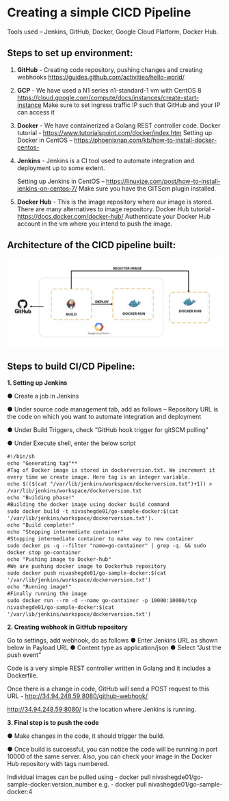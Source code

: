 # Creating a simple CICD Pipeline

Tools used – Jenkins, GitHub, Docker, Google Cloud Platform, Docker Hub.

## Steps to set up environment:

1. **GitHub**  - Creating code repository, pushing changes and creating webhooks
    https://guides.github.com/activities/hello-world/
    
2. **GCP**  - We have used a N1 series n1-standard-1 vm with CentOS 8
    https://cloud.google.com/compute/docs/instances/create-start-instance
    Make sure to set ingress traffic IP such that GitHub and your IP can access it
    
3. **Docker** - We have containerized a Golang REST controller code.
    Docker tutorial - https://www.tutorialspoint.com/docker/index.htm
    Setting up Docker in CentOS – https://phoenixnap.com/kb/how-to-install-docker-centos-
    
4. **Jenkins** - Jenkins is a CI tool used to automate integration and deployment up to some extent.

    Setting up Jenkins in CentOS –
    https://linuxize.com/post/how-to-install-jenkins-on-centos-7/
    Make sure you have the GITScm plugin installed.

5. **Docker Hub** - This is the image repository where our image is stored. There are many alternatives to image repository.
    Docker Hub tutorial -​ ​https://docs.docker.com/docker-hub/
    Authenticate your Docker Hub account in the vm where you intend to push the image.

## Architecture of the CICD pipeline built:

![alt text](https://github.com/nivashegde/tdc-docker-go-pipeline/blob/master/a-image.png?raw=true)


## Steps to build CI/CD Pipeline:

**1. Setting up Jenkins**

● Create a job in Jenkins

● Under source code management tab, add as follows – Repository URL is the code on which you want to automate integration and deployment

● Under Build Triggers, check “GitHub hook trigger for gitSCM polling”

● Under Execute shell, enter the below script

```
#!/bin/sh
echo "Generating tag"**
#Tag of Docker image is stored in dockerversion.txt. We increment it every time we create image. Here tag is an integer variable.
echo $(($(cat "/var/lib/jenkins/workspace/dockerversion.txt")+1)) > /var/lib/jenkins/workspace/dockerversion.txt
echo "Building phase!"
#Building the docker image using docker build command
sudo docker build -t nivashegde01/go-sample-docker:$(cat
'/var/lib/jenkins/workspace/dockerversion.txt').
echo "Build complete!"
echo "Stopping intermediate container"
#Stopping intermediate container to make way to new container
sudo docker ps -q --filter "name=go-container" | grep -q. && sudo docker stop go-container
echo "Pushing image to Docker-hub"
#We are pushing docker image to Dockerhub repository
sudo docker push nivashegde01/go-sample-docker:$(cat
'/var/lib/jenkins/workspace/dockerversion.txt')
echo "Running image!"
#Finally running the image
sudo docker run --rm -d --name go-container -p 10000:10000/tcp nivashegde01/go-sample-docker:$(cat '/var/lib/jenkins/workspace/dockerversion.txt')
```

**2. Creating webhook in GitHub repository**

Go to settings, add webhook, do as follows
● Enter Jenkins URL as shown below in Payload URL
● Content type as application/json
● Select “Just the push event”

Code is a very simple REST controller written in Golang and it includes a Dockerfile.

Once there is a change in code, GitHub will send a POST request to this URL - http://34.94.248.59:8080/github-webhook/

http://34.94.248.59:8080/ is the location where Jenkins is running.

**3. Final step is to push the code**

● Make changes in the code, it should trigger the build.

● Once build is successful, you can notice the code will be running in port 10000 of the same server. Also, you can check your image in the Docker Hub repository with tags numbered.

Individual images can be pulled using -
docker pull nivashegde01/go-sample-docker:version_number
e.g. - docker pull nivashegde01/go-sample-docker:4
